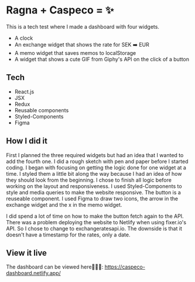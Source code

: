 # Ragna + Caspeco = ✨

This is a tech test where I made a dashboard with four widgets.

- A clock
- An exchange widget that shows the rate for SEK ➡️ EUR
- A memo widget that saves memos to localStorage
- A widget that shows a cute GIF from Giphy's API on the click of a button

## Tech

- React.js
- JSX
- Redux
- Reusable components
- Styled-Components
- Figma

## How I did it

First I planned the three required widgets but had an idea that I wanted to add the fourth one. I did a rough sketch with pen and paper before I started coding. I began with focusing on getting the logic done for one widget at a time. I styled them a little bit along the way because I had an idea of how they should look from the beginning. I chose to finish all logic before working on the layout and responsiveness.
I used Styled-Components to style and media queries to make the website responsive. The button is a reuseable component. I used Figma to draw two icons, the arrow in the exchange widget and the x in the memo widget. 

I did spend a lot of time on how to make the button fetch again to the API. 
There was a problem deploying the website to Netlify when using fixer.io's API. So I chose to change to exchangeratesapi.io. The downside is that it doesn't have a timestamp for the rates, only a date. 


## View it live

The dashboard can be viewed here👀⏰🐯: 
https://caspeco-dashboard.netlify.app/